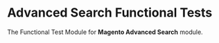 # Advanced Search Functional Tests

The Functional Test Module for **Magento Advanced Search** module.
